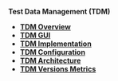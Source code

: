 
<strong>Test Data Management (TDM)<strong>

<ul>
<li><a href="tdm_overview/README.md">TDM Overview</a></li>  
<li><a href="tdm_gui/README.md">TDM GUI</a></li>  
<li><a href="tdm_implementation/README.md">TDM Implementation</a></li> 
<li><a href="tdm_configuration/README.md">TDM Configuration</a></li> 
<li><a href="tdm_architecture/README.md">TDM Architecture</a></li>
</li> 
<li><a href="TDM/versions.md">TDM Versions Metrics</a></li>
</ul>







